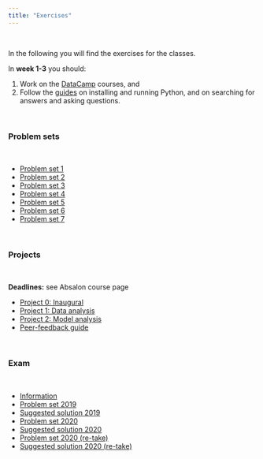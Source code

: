 ```yaml
---
title: "Exercises"
---
```


&nbsp;

In the following you will find the exercises for the classes. 

In **week 1-3** you should:

1. Work on the [DataCamp](https://www.datacamp.com/home) courses, and 
2. Follow the [guides](/guides) on installing and running Python, and on searching for answers and asking questions.

&nbsp;

### Problem sets

&nbsp;

* [Problem set 1](/exercises/problem_set_1)
* [Problem set 2](/exercises/problem_set_2)
* [Problem set 3](/exercises/problem_set_3)
* [Problem set 4](/exercises/problem_set_4)
* [Problem set 5](/exercises/problem_set_5)
* [Problem set 6](/exercises/problem_set_6)
* [Problem set 7](/exercises/problem_set_7)

&nbsp;

### Projects

&nbsp;

**Deadlines:** see Absalon course page
* [Project 0: Inaugural](https://nbviewer.jupyter.org/github/NumEconCopenhagen/lectures-2022/blob/main/projects/InauguralProject.pdf) 
* [Project 1: Data analysis](https://nbviewer.jupyter.org/github/NumEconCopenhagen/lectures-2022/blob/main/projects/DataProject.pdf) 
* [Project 2: Model analysis](https://nbviewer.jupyter.org/github/NumEconCopenhagen/lectures-2022/blob/main/projects/ModelProject.pdf) 
* [Peer-feedback guide](https://nbviewer.jupyter.org/github/NumEconCopenhagen/lectures-2022/blob/main/projects/PeerFeedbackGuide.pdf) 

&nbsp;

### Exam

&nbsp;

* [Information](https://nbviewer.jupyter.org/github/NumEconCopenhagen/lectures-2022/blob/main/projects/ExamProject.pdf)
* [Problem set 2019](/exercises/exam_2019)
* [Suggested solution 2019](/exercises/solution_2019)
* [Problem set 2020](/exercises/exam_2020)
* [Suggested solution 2020](/exercises/solution_2020)
* [Problem set 2020 (re-take)](/exercises/re_exam_2020)
* [Suggested solution 2020 (re-take)](/exercises/re_solution_2020)
